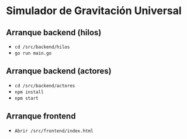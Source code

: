 # Simulador de Gravitación Universal

## Arranque backend (hilos)

- `cd /src/backend/hilos`
- `go run main.go`

## Arranque backend (actores)

- `cd /src/backend/actores`
- `npm install`
- `npm start`


## Arranque frontend

- `Abrir /src/frontend/index.html`
